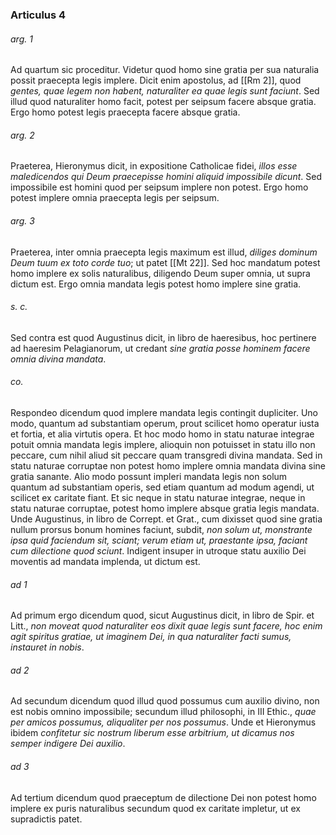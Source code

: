 ### Articulus 4

###### arg. 1
Ad quartum sic proceditur. Videtur quod homo sine gratia per sua naturalia possit praecepta legis implere. Dicit enim apostolus, ad [[Rm 2]], quod *gentes, quae legem non habent, naturaliter ea quae legis sunt faciunt*. Sed illud quod naturaliter homo facit, potest per seipsum facere absque gratia. Ergo homo potest legis praecepta facere absque gratia.

###### arg. 2
Praeterea, Hieronymus dicit, in expositione Catholicae fidei, *illos esse maledicendos qui Deum praecepisse homini aliquid impossibile dicunt*. Sed impossibile est homini quod per seipsum implere non potest. Ergo homo potest implere omnia praecepta legis per seipsum.

###### arg. 3
Praeterea, inter omnia praecepta legis maximum est illud, *diliges dominum Deum tuum ex toto corde tuo*; ut patet [[Mt 22]]. Sed hoc mandatum potest homo implere ex solis naturalibus, diligendo Deum super omnia, ut supra dictum est. Ergo omnia mandata legis potest homo implere sine gratia.

###### s. c.
Sed contra est quod Augustinus dicit, in libro de haeresibus, hoc pertinere ad haeresim Pelagianorum, ut credant *sine gratia posse hominem facere omnia divina mandata*.

###### co.
Respondeo dicendum quod implere mandata legis contingit dupliciter. Uno modo, quantum ad substantiam operum, prout scilicet homo operatur iusta et fortia, et alia virtutis opera. Et hoc modo homo in statu naturae integrae potuit omnia mandata legis implere, alioquin non potuisset in statu illo non peccare, cum nihil aliud sit peccare quam transgredi divina mandata. Sed in statu naturae corruptae non potest homo implere omnia mandata divina sine gratia sanante. Alio modo possunt impleri mandata legis non solum quantum ad substantiam operis, sed etiam quantum ad modum agendi, ut scilicet ex caritate fiant. Et sic neque in statu naturae integrae, neque in statu naturae corruptae, potest homo implere absque gratia legis mandata. Unde Augustinus, in libro de Corrept. et Grat., cum dixisset quod sine gratia nullum prorsus bonum homines faciunt, subdit, *non solum ut, monstrante ipsa quid faciendum sit, sciant; verum etiam ut, praestante ipsa, faciant cum dilectione quod sciunt*. Indigent insuper in utroque statu auxilio Dei moventis ad mandata implenda, ut dictum est.

###### ad 1
Ad primum ergo dicendum quod, sicut Augustinus dicit, in libro de Spir. et Litt., *non moveat quod naturaliter eos dixit quae legis sunt facere, hoc enim agit spiritus gratiae, ut imaginem Dei, in qua naturaliter facti sumus, instauret in nobis*.

###### ad 2
Ad secundum dicendum quod illud quod possumus cum auxilio divino, non est nobis omnino impossibile; secundum illud philosophi, in III Ethic., *quae per amicos possumus, aliqualiter per nos possumus*. Unde et Hieronymus ibidem *confitetur sic nostrum liberum esse arbitrium, ut dicamus nos semper indigere Dei auxilio*.

###### ad 3
Ad tertium dicendum quod praeceptum de dilectione Dei non potest homo implere ex puris naturalibus secundum quod ex caritate impletur, ut ex supradictis patet.

